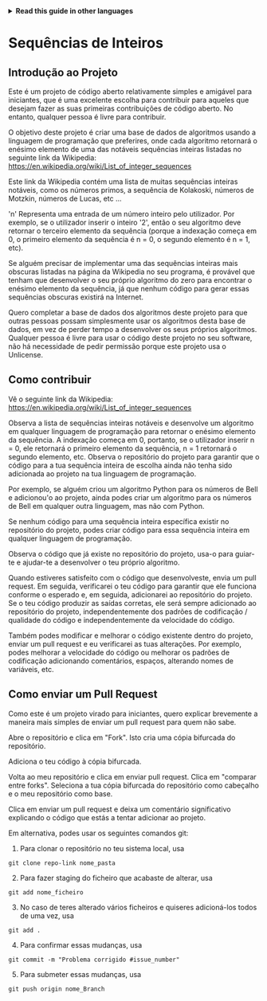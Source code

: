 <!-- Do not translate this -->
<details>
<summary>
<strong> Read this guide in other languages </strong>
</summary>
    <ul>
        <li><a href="https://github.com/Twiggecode/Integer-Sequences/blob/main/README.md"> English </a></li>
        <li><a href="https://github.com/Twiggecode/Integer-Sequences/blob/main/README%20Translations/README_FR.md"> French </a></li>
        <li><a href="https://github.com/Twiggecode/Integer-Sequences/blob/main/README%20Translations/README_ID.md"> Indonesian </a></li>
        <li><a href="https://github.com/Twiggecode/Integer-Sequences/blob/main/README%20Translations/README_KR.md"> Korean </a></li>
        <li><a href="https://github.com/Twiggecode/Integer-Sequences/blob/main/README%20Translations/README_PT.md"> Portuguese </a></li>
        <li><a href="https://github.com/Twiggecode/Integer-Sequences/blob/main/README%20Translations/README_RO.md"> Romanian </a></li>
        <li><a href="https://github.com/Twiggecode/Integer-Sequences/blob/main/README%20Translations/README_RU.md"> Russian </a></li>
        <li><a href="https://github.com/Twiggecode/Integer-Sequences/blob/main/README%20Translations/README_ES.md"> Spanish </a></li>
    
</details>
<!-- Do not translate this -->

# Sequências de Inteiros

## Introdução ao Projeto

Este é um projeto de código aberto relativamente simples e amigável para iniciantes, que é uma excelente escolha para contribuir para aqueles que desejam fazer as suas primeiras contribuições de código aberto. No entanto, qualquer pessoa é livre para contribuir.

O objetivo deste projeto é criar uma base de dados de algoritmos usando a linguagem de programação que preferires, onde cada algoritmo retornará o enésimo elemento de uma das notáveis ​​sequências inteiras listadas no seguinte link da Wikipedia: https://en.wikipedia.org/wiki/List_of_integer_sequences

Este link da Wikipedia contém uma lista de muitas sequências inteiras notáveis, como os números primos, a sequência de Kolakoski, números de Motzkin, números de Lucas, etc ...

'n' Representa uma entrada de um número inteiro pelo utilizador. Por exemplo, se o utilizador inserir o inteiro '2', então o seu algoritmo deve retornar o terceiro elemento da sequência (porque a indexação começa em 0, o primeiro elemento da sequência é n = 0, o segundo elemento é n = 1, etc).

Se alguém precisar de implementar uma das sequências inteiras mais obscuras listadas na página da Wikipedia no seu programa, é provável que tenham que desenvolver o seu próprio algoritmo do zero para encontrar o enésimo elemento da sequência, já que nenhum código para gerar essas sequências obscuras existirá na Internet.

Quero completar a base de dados dos algoritmos deste projeto para que outras pessoas possam simplesmente usar os algoritmos desta base de dados, em vez de perder tempo a desenvolver os seus próprios algoritmos. Qualquer pessoa é livre para usar o código deste projeto no seu software, não há necessidade de pedir permissão porque este projeto usa o Unlicense.

## Como contribuir

Vê o seguinte link da Wikipedia: https://en.wikipedia.org/wiki/List_of_integer_sequences

Observa a lista de sequências inteiras notáveis ​​e desenvolve um algoritmo em qualquer linguagem de programação para retornar o enésimo elemento da sequência. A indexação começa em 0, portanto, se o utilizador inserir n = 0, ele retornará o primeiro elemento da sequência, n = 1 retornará o segundo elemento, etc. Observa o repositório do projeto para garantir que o código para a tua sequência inteira de escolha ainda não tenha sido adicionada ao projeto na tua linguagem de programação.

Por exemplo, se alguém criou um algoritmo Python para os números de Bell e adicionou'o ao projeto, ainda podes criar um algoritmo para os números de Bell em qualquer outra linguagem, mas não com Python.

Se nenhum código para uma sequência inteira específica existir no repositório do projeto, podes criar código para essa sequência inteira em qualquer linguagem de programação.

Observa o código que já existe no repositório do projeto, usa-o para guiar-te e ajudar-te a desenvolver o teu próprio algoritmo.

Quando estiveres satisfeito com o código que desenvolveste, envia um pull request. Em seguida, verificarei o teu código para garantir que ele funciona conforme o esperado e, em seguida, adicionarei ao repositório do projeto. Se o teu código produzir as saídas corretas, ele será sempre adicionado ao repositório do projeto, independentemente dos padrões de codificação / qualidade do código e independentemente da velocidade do código.

Também podes modificar e melhorar o código existente dentro do projeto, enviar um pull request e eu verificarei as tuas alterações. Por exemplo, podes melhorar a velocidade do código ou melhorar os padrões de codificação adicionando comentários, espaços, alterando nomes de variáveis, etc.

## Como enviar um Pull Request

Como este é um projeto virado para iniciantes, quero explicar brevemente a maneira mais simples de enviar um pull request para quem não sabe.

Abre o repositório e clica em "Fork". Isto cria uma cópia bifurcada do repositório.

Adiciona o teu código à cópia bifurcada.

Volta ao meu repositório e clica em enviar pull request. Clica em "comparar entre forks". Seleciona a tua cópia bifurcada do repositório como cabeçalho e o meu repositório como base.

Clica em enviar um pull request e deixa um comentário significativo explicando o código que estás a tentar adicionar ao projeto.

Em alternativa, podes usar os seguintes comandos git:

1. Para clonar o repositório no teu sistema local, usa

```git clone repo-link nome_pasta```

2. Para fazer staging do ficheiro que acabaste de alterar, usa

```git add nome_ficheiro```

3. No caso de teres alterado vários ficheiros e quiseres adicioná-los todos de uma vez, usa

```git add .```

4. Para confirmar essas mudanças, usa

```git commit -m "Problema corrigido #issue_number"```

5. Para submeter essas mudanças, usa

```git push origin nome_Branch```
